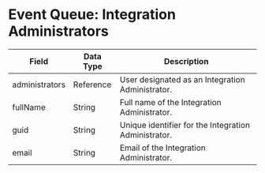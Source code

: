 # Event Queue: Integration Administrators

| Field | Data Type | Description |
|  --- |  --- |  --- | 
| administrators | Reference | User designated as an Integration Administrator. |
| fullName | String | Full name of the Integration Administrator. |
| guid | String | Unique identifier for the Integration Administrator. |
| email | String | Email of the Integration Administrator. |

